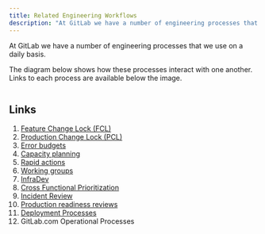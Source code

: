 ```yaml
---
title: Related Engineering Workflows
description: "At GitLab we have a number of engineering processes that we use on a daily basis."
---
```


At GitLab we have a number of engineering processes that we use on a daily basis.

The diagram below shows how these processes interact with one another. Links to each process are available below the image.

<img src="/images/engineering/workflow/related-workflows/engineering-processes.png" alt="">

## Links

1. [Feature Change Lock (FCL)](/handbook/engineering/#feature-change-locks)
1. [Production Change Lock (PCL)](/handbook/engineering/infrastructure-platforms/change-management/#production-change-lock-pcl)
1. [Error budgets](/handbook/engineering/error-budgets/)
1. [Capacity planning](/handbook/engineering/infrastructure/capacity-planning/)
1. [Rapid actions](/handbook/product/product-processes/#rapid-action)
1. [Working groups](/handbook/company/working-groups/)
1. [InfraDev](/handbook/engineering/workflow/#infradev)
1. [Cross Functional Prioritization](/handbook/product/product-processes/#prioritization)
1. [Incident Review](/handbook/engineering/infrastructure-platforms/incident-review/)
1. [Production readiness reviews](/handbook/engineering/infrastructure/production/readiness/)
1. [Deployment Processes](/handbook/engineering/releases/#gitlabcom-deployments)
1. GitLab.com Operational Processes
